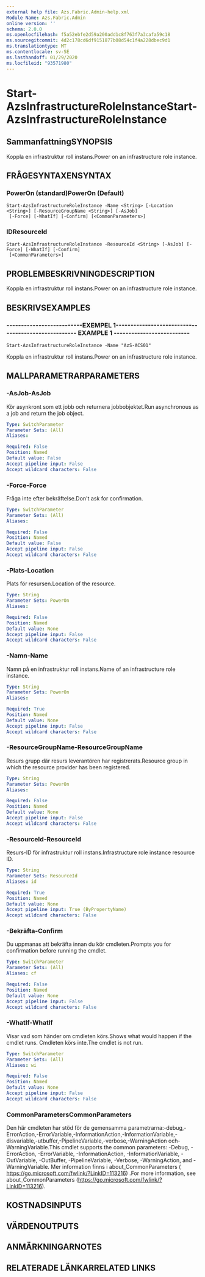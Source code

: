 ```yaml
---
external help file: Azs.Fabric.Admin-help.xml
Module Name: Azs.Fabric.Admin
online version: ''
schema: 2.0.0
ms.openlocfilehash: f5a52ebfe2d59a200add1c8f763f7a3cafa59c18
ms.sourcegitcommit: 4d2c178cd6df9151877b08d54c1f4a228dbec9d1
ms.translationtype: MT
ms.contentlocale: sv-SE
ms.lasthandoff: 01/29/2020
ms.locfileid: "93571980"
---
```

# <span data-ttu-id="92f3a-101">Start-AzsInfrastructureRoleInstance</span><span class="sxs-lookup"><span data-stu-id="92f3a-101">Start-AzsInfrastructureRoleInstance</span></span>

## <span data-ttu-id="92f3a-102">Sammanfattning</span><span class="sxs-lookup"><span data-stu-id="92f3a-102">SYNOPSIS</span></span>
<span data-ttu-id="92f3a-103">Koppla en infrastruktur roll instans.</span><span class="sxs-lookup"><span data-stu-id="92f3a-103">Power on an infrastructure role instance.</span></span>

## <span data-ttu-id="92f3a-104">FRÅGESYNTAXEN</span><span class="sxs-lookup"><span data-stu-id="92f3a-104">SYNTAX</span></span>

### <span data-ttu-id="92f3a-105">PowerOn (standard)</span><span class="sxs-lookup"><span data-stu-id="92f3a-105">PowerOn (Default)</span></span>
```
Start-AzsInfrastructureRoleInstance -Name <String> [-Location <String>] [-ResourceGroupName <String>] [-AsJob]
 [-Force] [-WhatIf] [-Confirm] [<CommonParameters>]
```

### <span data-ttu-id="92f3a-106">ID</span><span class="sxs-lookup"><span data-stu-id="92f3a-106">ResourceId</span></span>
```
Start-AzsInfrastructureRoleInstance -ResourceId <String> [-AsJob] [-Force] [-WhatIf] [-Confirm]
 [<CommonParameters>]
```

## <span data-ttu-id="92f3a-107">PROBLEMBESKRIVNING</span><span class="sxs-lookup"><span data-stu-id="92f3a-107">DESCRIPTION</span></span>
<span data-ttu-id="92f3a-108">Koppla en infrastruktur roll instans.</span><span class="sxs-lookup"><span data-stu-id="92f3a-108">Power on an infrastructure role instance.</span></span>

## <span data-ttu-id="92f3a-109">BESKRIVS</span><span class="sxs-lookup"><span data-stu-id="92f3a-109">EXAMPLES</span></span>

### <span data-ttu-id="92f3a-110">--------------------------EXEMPEL 1--------------------------</span><span class="sxs-lookup"><span data-stu-id="92f3a-110">-------------------------- EXAMPLE 1 --------------------------</span></span>
```
Start-AzsInfrastructureRoleInstance -Name "AzS-ACS01"
```

<span data-ttu-id="92f3a-111">Koppla en infrastruktur roll instans.</span><span class="sxs-lookup"><span data-stu-id="92f3a-111">Power on an infrastructure role instance.</span></span>

## <span data-ttu-id="92f3a-112">MALLPARAMETRAR</span><span class="sxs-lookup"><span data-stu-id="92f3a-112">PARAMETERS</span></span>

### <span data-ttu-id="92f3a-113">-AsJob</span><span class="sxs-lookup"><span data-stu-id="92f3a-113">-AsJob</span></span>
<span data-ttu-id="92f3a-114">Kör asynkront som ett jobb och returnera jobbobjektet.</span><span class="sxs-lookup"><span data-stu-id="92f3a-114">Run asynchronous as a job and return the job object.</span></span>

```yaml
Type: SwitchParameter
Parameter Sets: (All)
Aliases: 

Required: False
Position: Named
Default value: False
Accept pipeline input: False
Accept wildcard characters: False
```

### <span data-ttu-id="92f3a-115">-Force</span><span class="sxs-lookup"><span data-stu-id="92f3a-115">-Force</span></span>
<span data-ttu-id="92f3a-116">Fråga inte efter bekräftelse.</span><span class="sxs-lookup"><span data-stu-id="92f3a-116">Don't ask for confirmation.</span></span>

```yaml
Type: SwitchParameter
Parameter Sets: (All)
Aliases: 

Required: False
Position: Named
Default value: False
Accept pipeline input: False
Accept wildcard characters: False
```

### <span data-ttu-id="92f3a-117">-Plats</span><span class="sxs-lookup"><span data-stu-id="92f3a-117">-Location</span></span>
<span data-ttu-id="92f3a-118">Plats för resursen.</span><span class="sxs-lookup"><span data-stu-id="92f3a-118">Location of the resource.</span></span>

```yaml
Type: String
Parameter Sets: PowerOn
Aliases: 

Required: False
Position: Named
Default value: None
Accept pipeline input: False
Accept wildcard characters: False
```

### <span data-ttu-id="92f3a-119">-Namn</span><span class="sxs-lookup"><span data-stu-id="92f3a-119">-Name</span></span>
<span data-ttu-id="92f3a-120">Namn på en infrastruktur roll instans.</span><span class="sxs-lookup"><span data-stu-id="92f3a-120">Name of an infrastructure role instance.</span></span>

```yaml
Type: String
Parameter Sets: PowerOn
Aliases: 

Required: True
Position: Named
Default value: None
Accept pipeline input: False
Accept wildcard characters: False
```

### <span data-ttu-id="92f3a-121">-ResourceGroupName</span><span class="sxs-lookup"><span data-stu-id="92f3a-121">-ResourceGroupName</span></span>
<span data-ttu-id="92f3a-122">Resurs grupp där resurs leverantören har registrerats.</span><span class="sxs-lookup"><span data-stu-id="92f3a-122">Resource group in which the resource provider has been registered.</span></span>

```yaml
Type: String
Parameter Sets: PowerOn
Aliases: 

Required: False
Position: Named
Default value: None
Accept pipeline input: False
Accept wildcard characters: False
```

### <span data-ttu-id="92f3a-123">-ResourceId</span><span class="sxs-lookup"><span data-stu-id="92f3a-123">-ResourceId</span></span>
<span data-ttu-id="92f3a-124">Resurs-ID för infrastruktur roll instans.</span><span class="sxs-lookup"><span data-stu-id="92f3a-124">Infrastructure role instance resource ID.</span></span>

```yaml
Type: String
Parameter Sets: ResourceId
Aliases: id

Required: True
Position: Named
Default value: None
Accept pipeline input: True (ByPropertyName)
Accept wildcard characters: False
```

### <span data-ttu-id="92f3a-125">-Bekräfta</span><span class="sxs-lookup"><span data-stu-id="92f3a-125">-Confirm</span></span>
<span data-ttu-id="92f3a-126">Du uppmanas att bekräfta innan du kör cmdleten.</span><span class="sxs-lookup"><span data-stu-id="92f3a-126">Prompts you for confirmation before running the cmdlet.</span></span>

```yaml
Type: SwitchParameter
Parameter Sets: (All)
Aliases: cf

Required: False
Position: Named
Default value: None
Accept pipeline input: False
Accept wildcard characters: False
```

### <span data-ttu-id="92f3a-127">-WhatIf</span><span class="sxs-lookup"><span data-stu-id="92f3a-127">-WhatIf</span></span>
<span data-ttu-id="92f3a-128">Visar vad som händer om cmdleten körs.</span><span class="sxs-lookup"><span data-stu-id="92f3a-128">Shows what would happen if the cmdlet runs.</span></span>
<span data-ttu-id="92f3a-129">Cmdleten körs inte.</span><span class="sxs-lookup"><span data-stu-id="92f3a-129">The cmdlet is not run.</span></span>

```yaml
Type: SwitchParameter
Parameter Sets: (All)
Aliases: wi

Required: False
Position: Named
Default value: None
Accept pipeline input: False
Accept wildcard characters: False
```

### <span data-ttu-id="92f3a-130">CommonParameters</span><span class="sxs-lookup"><span data-stu-id="92f3a-130">CommonParameters</span></span>
<span data-ttu-id="92f3a-131">Den här cmdleten har stöd för de gemensamma parametrarna:-debug,-ErrorAction,-ErrorVariable,-InformationAction,-InformationVariable,-disvariable,-utbuffer,-PipelineVariable,-verbose,-WarningAction och-WarningVariable.</span><span class="sxs-lookup"><span data-stu-id="92f3a-131">This cmdlet supports the common parameters: -Debug, -ErrorAction, -ErrorVariable, -InformationAction, -InformationVariable, -OutVariable, -OutBuffer, -PipelineVariable, -Verbose, -WarningAction, and -WarningVariable.</span></span> <span data-ttu-id="92f3a-132">Mer information finns i about_CommonParameters ( https://go.microsoft.com/fwlink/?LinkID=113216) .</span><span class="sxs-lookup"><span data-stu-id="92f3a-132">For more information, see about_CommonParameters (https://go.microsoft.com/fwlink/?LinkID=113216).</span></span>

## <span data-ttu-id="92f3a-133">KOSTNADS</span><span class="sxs-lookup"><span data-stu-id="92f3a-133">INPUTS</span></span>

## <span data-ttu-id="92f3a-134">VÄRDEN</span><span class="sxs-lookup"><span data-stu-id="92f3a-134">OUTPUTS</span></span>

## <span data-ttu-id="92f3a-135">ANMÄRKNINGAR</span><span class="sxs-lookup"><span data-stu-id="92f3a-135">NOTES</span></span>

## <span data-ttu-id="92f3a-136">RELATERADE LÄNKAR</span><span class="sxs-lookup"><span data-stu-id="92f3a-136">RELATED LINKS</span></span>

